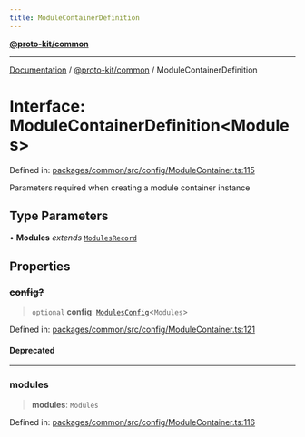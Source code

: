```yaml
---
title: ModuleContainerDefinition
---
```


[**@proto-kit/common**](../README.md)

***

[Documentation](../../../README.md) / [@proto-kit/common](../README.md) / ModuleContainerDefinition

# Interface: ModuleContainerDefinition\<Modules\>

Defined in: [packages/common/src/config/ModuleContainer.ts:115](https://github.com/proto-kit/framework/blob/28efa802e3737fc3b77339148b307ef7246f3ef1/packages/common/src/config/ModuleContainer.ts#L115)

Parameters required when creating a module container instance

## Type Parameters

• **Modules** *extends* [`ModulesRecord`](ModulesRecord.md)

## Properties

### ~~config?~~

> `optional` **config**: [`ModulesConfig`](../type-aliases/ModulesConfig.md)\<`Modules`\>

Defined in: [packages/common/src/config/ModuleContainer.ts:121](https://github.com/proto-kit/framework/blob/28efa802e3737fc3b77339148b307ef7246f3ef1/packages/common/src/config/ModuleContainer.ts#L121)

#### Deprecated

***

### modules

> **modules**: `Modules`

Defined in: [packages/common/src/config/ModuleContainer.ts:116](https://github.com/proto-kit/framework/blob/28efa802e3737fc3b77339148b307ef7246f3ef1/packages/common/src/config/ModuleContainer.ts#L116)
